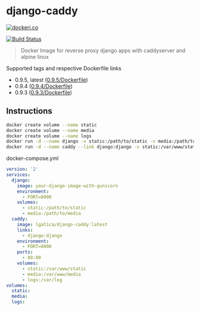 # django-caddy

[![dockeri.co](http://dockeri.co/image/lgatica/django-caddy)](https://hub.docker.com/r/lgatica/django-caddy/)

[![Build Status](https://travis-ci.org/lgaticaq/django-caddy.svg?branch=master)](https://travis-ci.org/lgaticaq/django-caddy)

> Docker Image for reverse proxy django apps with caddyserver and alpine linux

Supported tags and respective Dockerfile links

- 0.9.5, latest ([0.9.5/Dockerfile](https://github.com/lgaticaq/django-caddy/blob/master/0.9.5/Dockerfile))
- 0.9.4 ([0.9.4/Dockerfile](https://github.com/lgaticaq/django-caddy/blob/master/0.9.4/Dockerfile))
- 0.9.3 ([0.9.3/Dockerfile](https://github.com/lgaticaq/django-caddy/blob/master/0.9.3/Dockerfile))

## Instructions

```bash
docker create volume --name static
docker create volume --name media
docker create volume --name logs
docker run -d --name django -v static:/path/to/static -v media:/path/to/media -e PORT 8000 your-django-image-with-gunicorn
docker run -d --name caddy --link django:django -v static:/var/www/static -v media:/var/www/media -v logs:/var/log -e PORT 8000 lgatica/django-caddy
```

docker-compose.yml
```yml
version: '2'
services:
  django:
    image: your-django-image-with-gunicorn
    environment:
      - PORT=8000
    volumes:
      - static:/path/to/static
      - media:/path/to/media
  caddy:
    image: lgatica/django-caddy:latest
    links:
      - django:django
    environment:
      - PORT=8000
    ports:
      - 80:80
    volumes:
      - static:/var/www/static
      - media:/var/www/media
      - logs:/var/log
volumes:
  static:
  media:
  logs:
```
